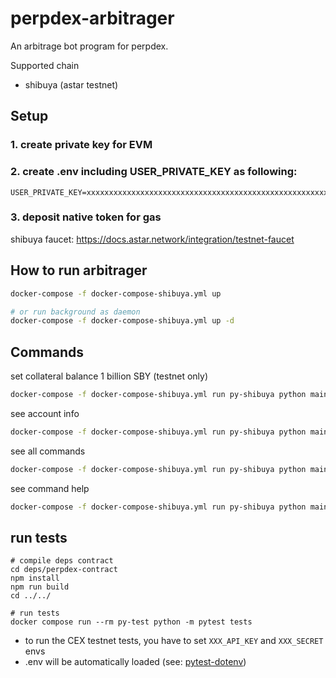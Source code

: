 # perpdex-arbitrager

An arbitrage bot program for perpdex.

Supported chain

- shibuya (astar testnet)

## Setup

### 1. create private key for EVM

### 2. create .env including USER_PRIVATE_KEY as following:

```
USER_PRIVATE_KEY=xxxxxxxxxxxxxxxxxxxxxxxxxxxxxxxxxxxxxxxxxxxxxxxxxxxxxxxxxxxxxxxx
```

### 3. deposit native token for gas

shibuya faucet: https://docs.astar.network/integration/testnet-faucet

## How to run arbitrager

```bash
docker-compose -f docker-compose-shibuya.yml up

# or run background as daemon
docker-compose -f docker-compose-shibuya.yml up -d
```

## Commands

set collateral balance 1 billion SBY (testnet only)

```bash 
docker-compose -f docker-compose-shibuya.yml run py-shibuya python main.py setCollateralBalance 1000000000
```

see account info

```bash 
docker-compose -f docker-compose-shibuya.yml run py-shibuya python main.py accountInfo
```

see all commands

```bash
docker-compose -f docker-compose-shibuya.yml run py-shibuya python main.py
```

see command help

```bash
docker-compose -f docker-compose-shibuya.yml run py-shibuya python main.py setCollateralBalance --help
```

## run tests
```
# compile deps contract
cd deps/perpdex-contract
npm install
npm run build
cd ../../

# run tests
docker compose run --rm py-test python -m pytest tests
```
* to run the CEX testnet tests, you have to set `XXX_API_KEY` and `XXX_SECRET` envs
* .env will be automatically loaded (see: [pytest-dotenv](https://github.com/theskumar/python-dotenv))
